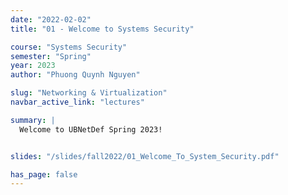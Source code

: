 ```yaml
---
date: "2022-02-02"
title: "01 - Welcome to Systems Security"

course: "Systems Security"
semester: "Spring"
year: 2023
author: "Phuong Quynh Nguyen"

slug: "Networking & Virtualization"
navbar_active_link: "lectures"

summary: |
  Welcome to UBNetDef Spring 2023!


slides: "/slides/fall2022/01_Welcome_To_System_Security.pdf"

has_page: false
---
```

